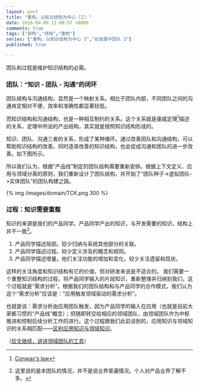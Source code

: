 ```yaml
---
layout: post
title: "重构，以知识结构为中心（三）"
date: 2016-04-09 11:09:57 +0800
comments: true
tags: ["架构","领域","重构"]
series: ["重构，以知识结构为中心 3","在发展中团队 3"]
published: true

---
```


团队和过程是维护知识结构的必需。

<!--more-->
### 团队：“知识 - 团队 - 沟通”的闭环

团队结构与沟通结构，显然是一个映射关系。相比于团队内部，不同团队之间的沟通肯定相对不便，效率和准确性都显著较低。

而知识结构和沟通结构，也是一种相互制约的关系。这个关系就是康威定理[^1]描述的关系，定理中所说的产出结构，其实就是按照知识结构形成的。

知识、团队、沟通三者的关系，形成了某种循环。通过改善团队和沟通结构，可以帮助知识结构的改善。同时逐渐改善的知识结构，也会促成沟通和团队的进一步改善。如下图所示。


所以我们认为，根据“产品线”制定的团队结构需要重新安排。根据上下文定义、应用与领域分离的原则，我们重新设计了团队结构，并开始了“团队种子->虚拟团队->实体团队”的团队构建之路。

{% img  /images/domain/TCK.png 300 %}

### 过程：知识需要重整

知识的来源是我们的产品同学。产品同学产出的知识，与开发需要的知识，结构上并不一致[^2]。

1. 产品同学描述局部。较少归纳与系统其他部分的关联。
1. 产品同学描述过程。较少定义涉及的概念和规则。
1. 产品同学描述增量。他们关注功能的增加和变化，较少关注遗留和现状。


这样的关注角度和知识结构有它的价值，但对研发来说是不适合的。
我们需要一个重整知识结构的过程，将产品同学输入的片段知识，重新整理并归纳到我们，这个过程就是“需求分析”。根据我们的团队结构和与产品同学的合作模式，我们认为这个“需求分析”应该是：“应用触发领域驱动的需求分析”。

也就是说：需求分析由应用团队触发，因为产品同学的输入在应用（也就是目前大家都习惯的“产品线”概念）；但随即转交给相应的领域团队，由领域团队作为中枢推进和控制后续分析工作的进行。这个过程跟我们此前谈到的，应用知识与领域知识的关系相匹配——[区别应用知识与领域知识](/2016/04/02/dev-dc2/#ad)。

（[后文继续，讲讲领域团队的工具](/2016/04/09/dev-dc4/)）



[^1]: [Conway's law](https://en.wikipedia.org/wiki/Conway%27s_law)
[^2]: 这里说的是本团队的情况，并不是说业界普遍情况。个人对产品业界了解不多。
